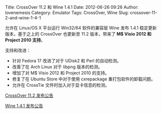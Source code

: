 Title: CrossOver 11.2 和 Wine 1.4.1
Date: 2012-06-26 09:26
Author: lovenemesis
Category: Emulator
Tags: CrossOver, Wine
Slug: crossover-11-2-and-wine-1-4-1

允许在 Linux/OS X 平台运行 Win32/64 软件的兼容层 Wine 发布 1.4.1
稳定更新版本，基于之上的 CrossOver 也更新至 11.2 版本，带来了 **M$
Visio 2012 和 Project 2010 支持**。

支持和改进：

-   针对 Fedora 17 改进了对于 UDisk2 和 Perl 的自动检测。
-   改善了在 Arch Linux 对于 libpng 版本的检测。
-   增加了对 M$ Visio 2012 和 Project 2010 的支持。
-   修复了在 Ubuntu Store 中对于使用 cxrepackage 重打包软件的卸载问题。
-   允许在 CrossTie 文件时加入对于显卡信息的检测。

[CrossOver 11.2
发布公告](http://www.codeweavers.com/support/forums/announce/?t=24;msg=128063)

[Wine 1.4.1 发布公告](http://www.winehq.org/announce/1.4.1)
